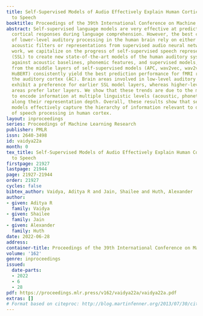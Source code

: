 ```yaml
---
title: Self-Supervised Models of Audio Effectively Explain Human Cortical Responses
  to Speech
booktitle: Proceedings of the 39th International Conference on Machine Learning
abstract: Self-supervised language models are very effective at predicting high-level
  cortical responses during language comprehension. However, the best current models
  of lower-level auditory processing in the human brain rely on either hand-constructed
  acoustic filters or representations from supervised audio neural networks. In this
  work, we capitalize on the progress of self-supervised speech representation learning
  (SSL) to create new state-of-the-art models of the human auditory system. Compared
  against acoustic baselines, phonemic features, and supervised models, representations
  from the middle layers of self-supervised models (APC, wav2vec, wav2vec 2.0, and
  HuBERT) consistently yield the best prediction performance for fMRI recordings within
  the auditory cortex (AC). Brain areas involved in low-level auditory processing
  exhibit a preference for earlier SSL model layers, whereas higher-level semantic
  areas prefer later layers. We show that these trends are due to the models’ ability
  to encode information at multiple linguistic levels (acoustic, phonetic, and lexical)
  along their representation depth. Overall, these results show that self-supervised
  models effectively capture the hierarchy of information relevant to different stages
  of speech processing in human cortex.
layout: inproceedings
series: Proceedings of Machine Learning Research
publisher: PMLR
issn: 2640-3498
id: vaidya22a
month: 0
tex_title: Self-Supervised Models of Audio Effectively Explain Human Cortical Responses
  to Speech
firstpage: 21927
lastpage: 21944
page: 21927-21944
order: 21927
cycles: false
bibtex_author: Vaidya, Aditya R and Jain, Shailee and Huth, Alexander
author:
- given: Aditya R
  family: Vaidya
- given: Shailee
  family: Jain
- given: Alexander
  family: Huth
date: 2022-06-28
address:
container-title: Proceedings of the 39th International Conference on Machine Learning
volume: '162'
genre: inproceedings
issued:
  date-parts:
  - 2022
  - 6
  - 28
pdf: https://proceedings.mlr.press/v162/vaidya22a/vaidya22a.pdf
extras: []
# Format based on citeproc: http://blog.martinfenner.org/2013/07/30/citeproc-yaml-for-bibliographies/
---
```

